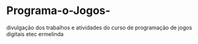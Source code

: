 # Programa-o-Jogos-
divulgação dos trabalhos e atividades do curso de programação de jogos digitais etec ermelinda
